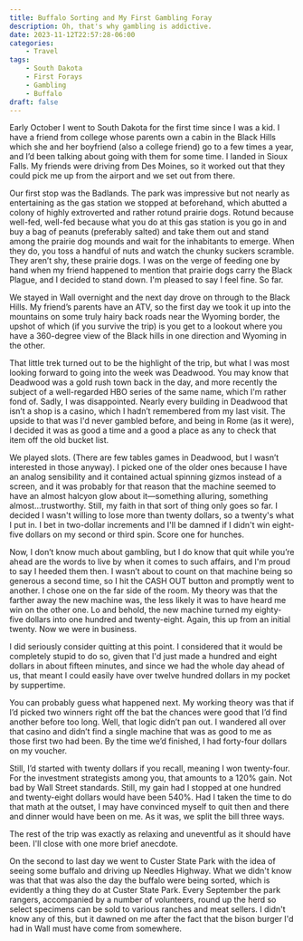 ```yaml
---
title: Buffalo Sorting and My First Gambling Foray
description: Oh, that's why gambling is addictive.
date: 2023-11-12T22:57:28-06:00
categories:
    - Travel
tags:
    - South Dakota
    - First Forays
    - Gambling
    - Buffalo
draft: false
---
```


Early October I went to South Dakota for the first time since I was a kid. I have a friend from college whose parents own a cabin in the Black Hills which she and her boyfriend (also a college friend) go to a few times a year, and I’d been talking about going with them for some time. I landed in Sioux Falls. My friends were driving from Des Moines, so it worked out that they could pick me up from the airport and we set out from there.

Our first stop was the Badlands. The park was impressive but not nearly as entertaining as the gas station we stopped at beforehand, which abutted a colony of highly extroverted and rather rotund prairie dogs. Rotund because well-fed, well-fed because what you do at this gas station is you go in and buy a bag of peanuts (preferably salted) and take them out and stand among the prairie dog mounds and wait for the inhabitants to emerge. When they do, you toss a handful of nuts and watch the chunky suckers scramble. They aren’t shy, these prairie dogs. I was on the verge of feeding one by hand when my friend happened to mention that prairie dogs carry the Black Plague, and I decided to stand down. I'm pleased to say I feel fine. So far.

We stayed in Wall overnight and the next day drove on through to the Black Hills. My friend’s parents have an ATV, so the first day we took it up into the mountains on some truly hairy back roads near the Wyoming border, the upshot of which (if you survive the trip) is you get to a lookout where you have a 360-degree view of the Black hills in one direction and Wyoming in the other.

That little trek turned out to be the highlight of the trip, but what I was most looking forward to going into the week was Deadwood. You may know that Deadwood was a gold rush town back in the day, and more recently the subject of a well-regarded HBO series of the same name, which I'm rather fond of. Sadly, I was disappointed. Nearly every building in Deadwood that isn’t a shop is a casino, which I hadn’t remembered from my last visit. The upside to that was I'd never gambled before, and being in Rome (as it were), I decided it was as good a time and a good a place as any to check that item off the old bucket list.

We played slots. (There are few tables games in Deadwood, but I wasn’t interested in those anyway). I picked one of the older ones because I have an analog sensibility and it contained actual spinning gizmos instead of a screen, and it was probably for that reason that the machine seemed to have an almost halcyon glow about it—something alluring, something almost…trustworthy. Still, my faith in that sort of thing only goes so far. I decided I wasn't willing to lose more than twenty dollars, so a twenty's what I put in. I bet in two-dollar increments and I'll be damned if I didn't win eight-five dollars on my second or third spin. Score one for hunches.

Now, I don’t know much about gambling, but I do know that quit while you’re ahead are the words to live by when it comes to such affairs, and I'm proud to say I heeded them then. I wasn’t about to count on that machine being so generous a second time, so I hit the CASH OUT button and promptly went to another. I chose one on the far side of the room. My theory was that the farther away the new machine was, the less likely it was to have heard me win on the other one. Lo and behold, the new machine turned my eighty-five dollars into one hundred and twenty-eight. Again, this up from an initial twenty. Now we were in business.

I did seriously consider quitting at this point. I considered that it would be completely stupid to do so, given that I'd just made a hundred and eight dollars in about fifteen minutes, and since we had the whole day ahead of us, that meant I could easily have over twelve hundred dollars in my pocket by suppertime.

You can probably guess what happened next. My working theory was that if I’d picked two winners right off the bat the chances were good that I’d find another before too long. Well, that logic didn’t pan out. I wandered all over that casino and didn’t find a single machine that was as good to me as those first two had been. By the time we’d finished, I had forty-four dollars on my voucher.

Still, I’d started with twenty dollars if you recall, meaning I won twenty-four. For the investment strategists among you, that amounts to a 120% gain. Not bad by Wall Street standards. Still, my gain had I stopped at one hundred and twenty-eight dollars would have been 540%. Had I taken the time to do that math at the outset, I may have convinced myself to quit then and there and dinner would have been on me. As it was, we split the bill three ways.

The rest of the trip was exactly as relaxing and uneventful as it should have been. I'll close with one more brief anecdote.

On the second to last day we went to Custer State Park with the idea of seeing some buffalo and driving up Needles Highway. What we didn't know was that that was also the day the buffalo were being sorted, which is evidently a thing they do at Custer State Park. Every September the park rangers, accompanied by a number of volunteers, round up the herd so select specimens can be sold to various ranches and meat sellers. I didn't know any of this, but it dawned on me after the fact that the bison burger I'd had in Wall must have come from somewhere.
